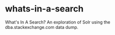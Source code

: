 whats-in-a-search
=================

What's In A Search? An exploration of Solr using the dba.stackexchange.com data dump.
